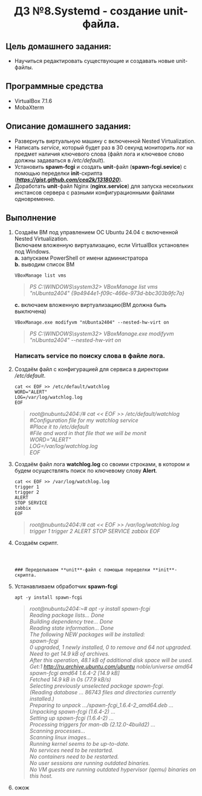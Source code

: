 <h1 align="center">ДЗ №8.Systemd - создание unit-файла.</h1>

## Цель домашнего задания:
+ Научиться редактировать существующие и создавать новые unit-файлы.
## Программные средства
+ VirtualBox 7.1.6
+ MobaXterm
## Описание домашнего задания:
   + Развернуть виртуальную машину с включенной Nested Virtualization.
   + Написать *service*, который будет раз в 30 секунд мониторить лог на предмет наличия ключевого слова (файл лога и ключевое слово должны задаваться в */etc/default*).
   + Установить **spawn-fcgi** и создать **unit**-файл (**spawn-fcgi.sevice**) с помощью переделки **init**-скрипта (***https://gist.github.com/cea2k/1318020***).
   + Доработать **unit**-файл Nginx (**nginx.service**) для запуска нескольких инстансов сервера с разными конфигурационными файлами одновременно.

## Выполнение
1. Создаём ВМ под управлением ОС Ubuntu 24.04 с включенной Nested Virtualization.   
   Включаем вложенную виртуализацию, если VirtualBox установлен под Windows.   
   **a.** запускаем PowerShell от имени администратора       
   **b.** выводим список ВМ      
      ```
      VBoxManage list vms
      ```
      >*PS C:\WINDOWS\system32> VBoxManage list vms   
"nUbunta2404" {9a4944e1-f09c-466e-973d-bbc303b9fc7a}*   
      
   **c.** включаем вложенную виртуализацию(ВМ должна быть выключена)    
      ```
      VBoxManage.exe modifyvm "nUbunta2404" --nested-hw-virt on
      ```
      >*PS C:\WINDOWS\system32> VBoxManage.exe modifyvm "nUbunta2404" --nested-hw-virt on*
      
   ### Написать service по поиску слова в файле лога.

2. Cоздаём файл с конфигурацией для сервиса в директории */etc/default*.
   ```
   cat << EOF >> /etc/default/watchlog
   WORD="ALERT"
   LOG=/var/log/watchlog.log
   EOF
   ```
   >*root@nubuntu2404:/# cat << EOF >> /etc/default/watchlog   
   #Configuration file for my watchlog service    
   #Place it to /etc/default    
   #File and word in that file that we will be monit    
   WORD="ALERT"    
   LOG=/var/log/watchlog.log    
   EOF*
3. Создаём файл лога **watchlog.log** со своими строками, в котором и будем осуществлять поиск по ключевому слову **Alert**.
   ```
   cat << EOF >> /var/log/watchlog.log    
   trigger 1
   trigger 2
   ALERT
   STOP SERVICE
   zabbix
   EOF
   ```
   >*root@nubuntu2404:/# cat << EOF >> /var/log/watchlog.log    
   trigger 1
   trigger 2
   ALERT
   STOP SERVICE
   zabbix
   EOF*
4. Создаём скрипт.
   ```
      


   ### Переделываем **unit**-файл с помощью переделки **init**-скрипта.
   
6. Устанавливаем обработчик **spawn-fcgi**
   ```
   apt -y install spawn-fcgi
   ```
   >*root@nubuntu2404:~# apt -y install spawn-fcgi   
Reading package lists... Done   
Building dependency tree... Done   
Reading state information... Done   
The following NEW packages will be installed:   
  spawn-fcgi   
0 upgraded, 1 newly installed, 0 to remove and 64 not upgraded.   
Need to get 14.9 kB of archives.   
After this operation, 48.1 kB of additional disk space will be used.   
Get:1 http://ru.archive.ubuntu.com/ubuntu noble/universe amd64 spawn-fcgi amd64 1.6.4-2 [14.9 kB]    
Fetched 14.9 kB in 0s (77.9 kB/s)    
Selecting previously unselected package spawn-fcgi.    
(Reading database ... 86743 files and directories currently installed.)    
Preparing to unpack .../spawn-fcgi_1.6.4-2_amd64.deb ...    
Unpacking spawn-fcgi (1.6.4-2) ...    
Setting up spawn-fcgi (1.6.4-2) ...    
Processing triggers for man-db (2.12.0-4build2) ...    
Scanning processes...     
Scanning linux images...    
Running kernel seems to be up-to-date.     
No services need to be restarted.     
No containers need to be restarted.    
No user sessions are running outdated binaries.    
No VM guests are running outdated hypervisor (qemu) binaries on this host.*    

   


7. ожож

